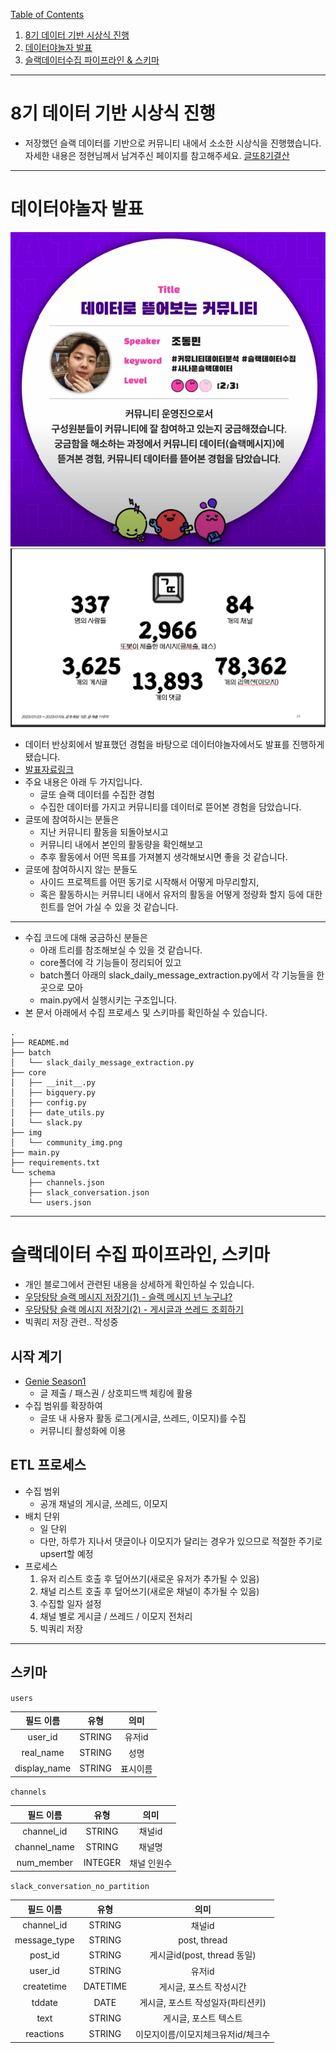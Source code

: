[Table of Contents](#toc)
1. [8기 데이터 기반 시상식 진행](#8기-데이터-기반-시상식-진행)
2. [데이터야놀자 발표](#데이터야놀자-발표)
3. [슬랙데이터수집 파이프라인 & 스키마](#슬랙데이터-수집-파이프라인-스키마)
----
# 8기 데이터 기반 시상식 진행
* 저장했던 슬랙 데이터를 기반으로 커뮤니티 내에서 소소한 시상식을 진행했습니다. 자세한 내용은 정현님께서 남겨주신 페이지를 참고해주세요. [글또8기결산](https://lunadata.oopy.io/3141280d-3e04-40e8-8f32-833488fe70b2)
----------
# 데이터야놀자 발표
![데이터야놀자 발표](./img/community_img.png)
![데이터야놀자 발표](./img/geultto_summary.png)
* 데이터 반상회에서 발표했던 경험을 바탕으로 데이터야놀자에서도 발표를 진행하게 됐습니다.
* [발표자료링크](https://drive.google.com/file/d/1n36-DOJ8Q6vv99ib3RKa9rt_p7vH9SVX/view?usp=sharing)
* 주요 내용은 아래 두 가지입니다.
    * 글또 슬랙 데이터를 수집한 경험
    * 수집한 데이터를 가지고 커뮤니티를 데이터로 뜯어본 경험을 담았습니다.
* 글또에 참여하시는 분들은
    * 지난 커뮤니티 활동을 되돌아보시고
    * 커뮤니티 내에서 본인의 활동량을 확인해보고
    * 추후 활동에서 어떤 목표를 가져볼지 생각해보시면 좋을 것 같습니다.
* 글또에 참여하시지 않는 분들도
    * 사이드 프로젝트를 어떤 동기로 시작해서 어떻게 마무리할지,
    * 혹은 활동하시는 커뮤니티 내에서 유저의 활동을 어떻게 정량화 할지 등에 대한 힌트를 얻어 가실 수 있을 것 같습니다.
---
* 수집 코드에 대해 궁금하신 분들은
    * 아래 트리를 참조해보실 수 있을 것 같습니다.
    * core폴더에 각 기능들이 정리되어 있고
    * batch폴더 아래의 slack_daily_message_extraction.py에서 각 기능들을 한 곳으로 모아
    * main.py에서 실행시키는 구조입니다.
* 본 문서 아래에서 수집 프로세스 및 스키마를 확인하실 수 있습니다.
```
.
├── README.md
├── batch
│   └── slack_daily_message_extraction.py
├── core
│   ├── __init__.py
│   ├── bigquery.py
│   ├── config.py
│   ├── date_utils.py
│   └── slack.py
├── img
│   └── community_img.png
├── main.py
├── requirements.txt
└── schema
    ├── channels.json
    ├── slack_conversation.json
    └── users.json
```
----
# 슬랙데이터 수집 파이프라인, 스키마
- 개인 블로그에서 관련된 내용을 상세하게 확인하실 수 있습니다.
- [우당탕탕 슬랙 메시지 저장기(1) - 슬랙 메시지 넌 누구냐?](https://gibles-deepmind.tistory.com/entry/%EC%9A%B0%EB%8B%B9%ED%83%95%ED%83%95-%EC%8A%AC%EB%9E%99-%EB%A9%94%EC%8B%9C%EC%A7%80-%EC%A0%80%EC%9E%A5%EA%B8%B01-%EC%8A%AC%EB%9E%99-%EB%A9%94%EC%8B%9C%EC%A7%80-%EB%84%8C-%EB%88%84%EA%B5%AC%EB%83%90)
- [우당탕탕 슬랙 메시지 저장기(2) - 게시글과 쓰레드 조회하기](https://gibles-deepmind.tistory.com/entry/%EC%9A%B0%EB%8B%B9%ED%83%95%ED%83%95-%EC%8A%AC%EB%9E%99-%EB%A9%94%EC%8B%9C%EC%A7%80-%EC%A0%80%EC%9E%A5%EA%B8%B02-%EA%B2%8C%EC%8B%9C%EA%B8%80%EA%B3%BC-%EC%93%B0%EB%A0%88%EB%93%9C-%EC%A1%B0%ED%9A%8C%ED%95%98%EA%B8%B0)
- 빅쿼리 저장 관련.. 작성중
## 시작 계기
- [Genie Season1](https://github.com/geultto/genie)
    - 글 제출 / 패스권 / 상호피드백 체킹에 활용
- 수집 범위를 확장하여
    - 글또 내 사용자 활동 로그(게시글, 쓰레드, 이모지)를 수집
    - 커뮤니티 활성화에 이용
## ETL 프로세스
- 수집 범위
    - 공개 채널의 게시글, 쓰레드, 이모지
- 배치 단위
    - 일 단위 
    - 다만, 하루가 지나서 댓글이나 이모지가 달리는 경우가 있으므로 적절한 주기로 upsert할 예정
- 프로세스
    1. 유저 리스트 호출 후 덮어쓰기(새로운 유저가 추가될 수 있음)
    2. 채널 리스트 호출 후 덮어쓰기(새로운 채널이 추가될 수 있음)
    3. 수집할 일자 설정
    4. 채널 별로 게시글 / 쓰레드 / 이모지 전처리
    5. 빅쿼리 저장
-------
## 스키마
`users`

| 필드 이름| 유형 | 의미 |
| :----------: | :---------: | :----------: |
| user_id    | STRING       | 유저id             |
| real_name    | STRING       | 성명          |
| display_name    | STRING       | 표시이름          |

`channels`

| 필드 이름| 유형 | 의미 |
| :----------: | :---------: | :----------: |
| channel_id    | STRING       | 채널id             |
| channel_name    | STRING       | 채널명          |
| num_member    | INTEGER       | 채널 인원수          |


`slack_conversation_no_partition`

| 필드 이름| 유형 | 의미 |
| :----------: | :---------: | :----------: |
| channel_id    | STRING       | 채널id             |
| message_type    | STRING       | post, thread          |
| post_id    | STRING       | 게시글id(post, thread 동일)          |
| user_id    | STRING       | 유저id          |
| createtime    | DATETIME       | 게시글, 포스트 작성시간          |
| tddate    | DATE       | 게시글, 포스트 작성일자(파티션키)          |
| text    | STRING       | 게시글, 포스트 텍스트          |
| reactions    | STRING       | 이모지이름/이모지체크유저id/체크수          |